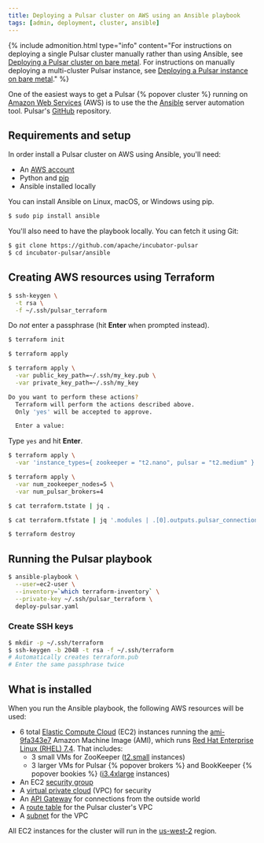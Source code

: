 ```yaml
---
title: Deploying a Pulsar cluster on AWS using an Ansible playbook
tags: [admin, deployment, cluster, ansible]
---
```


{% include admonition.html type="info"
   content="For instructions on deploying a single Pulsar cluster manually rather than using Ansible, see [Deploying a Pulsar cluster on bare metal](../cluster). For instructions on manually deploying a multi-cluster Pulsar instance, see [Deploying a Pulsar instance on bare metal](../instance)." %}

One of the easiest ways to get a Pulsar {% popover cluster %} running on [Amazon Web Services](https://aws.amazon.com/) (AWS) is to use the the [Ansible](https://www.ansible.com) server automation tool. Pulsar's [GitHub](https://github.com/apache/incubator-pulsar) repository.

## Requirements and setup

In order install a Pulsar cluster on AWS using Ansible, you'll need:

* An [AWS account](https://aws.amazon.com/account/)
* Python and [pip](https://pip.pypa.io/en/stable/)
* Ansible installed locally

You can install Ansible on Linux, macOS, or Windows using pip.

```bash
$ sudo pip install ansible
```

You'll also need to have the playbook locally. You can fetch it using Git:

```bash
$ git clone https://github.com/apache/incubator-pulsar
$ cd incubator-pulsar/ansible
```

## Creating AWS resources using Terraform

```bash
$ ssh-keygen \
  -t rsa \
  -f ~/.ssh/pulsar_terraform
```

Do *not* enter a passphrase (hit **Enter** when prompted instead).

```bash
$ terraform init
```

```bash
$ terraform apply
```

```bash
$ terraform apply \
  -var public_key_path=~/.ssh/my_key.pub \
  -var private_key_path=~/.ssh/my_key
```

```bash
Do you want to perform these actions?
  Terraform will perform the actions described above.
  Only 'yes' will be accepted to approve.

  Enter a value:
```

Type `yes` and hit **Enter**.

```bash
$ terraform apply \
  -var 'instance_types={ zookeeper = "t2.nano", pulsar = "t2.medium" }'
```

```bash
$ terraform apply \
  -var num_zookeeper_nodes=5 \
  -var num_pulsar_brokers=4
```

```bash
$ cat terraform.tstate | jq .
```

```bash
$ cat terraform.tfstate | jq '.modules | .[0].outputs.pulsar_connection_url.value'
```

```bash
$ terraform destroy
```

## Running the Pulsar playbook

```bash
$ ansible-playbook \
  --user=ec2-user \
  --inventory=`which terraform-inventory` \
  --private-key ~/.ssh/pulsar_terraform \
  deploy-pulsar.yaml
```

### Create SSH keys

```bash
$ mkdir -p ~/.ssh/terraform
$ ssh-keygen -b 2048 -t rsa -f ~/.ssh/terraform
# Automatically creates terraform.pub
# Enter the same passphrase twice

```

## What is installed

When you run the Ansible playbook, the following AWS resources will be used:

* 6 total [Elastic Compute Cloud](https://aws.amazon.com/ec2) (EC2) instances running the [ami-9fa343e7](https://access.redhat.com/articles/3135091) Amazon Machine Image (AMI), which runs [Red Hat Enterprise Linux (RHEL) 7.4](https://access.redhat.com/documentation/en-us/red_hat_enterprise_linux/7/html-single/7.4_release_notes/index). That includes:
  * 3 small VMs for ZooKeeper ([t2.small](https://www.ec2instances.info/?selected=t2.small) instances)
  * 3 larger VMs for Pulsar {% popover brokers %} and BookKeeper {% popover bookies %} ([i3.4xlarge](https://www.ec2instances.info/?selected=i3.4xlarge) instances)
* An EC2 [security group](http://docs.aws.amazon.com/AWSEC2/latest/UserGuide/using-network-security.html)
* A [virtual private cloud](https://aws.amazon.com/vpc/) (VPC) for security
* An [API Gateway](https://aws.amazon.com/api-gateway/) for connections from the outside world
* A [route table](http://docs.aws.amazon.com/AmazonVPC/latest/UserGuide/VPC_Route_Tables.html) for the Pulsar cluster's VPC
* A [subnet](http://docs.aws.amazon.com/AmazonVPC/latest/UserGuide/VPC_Subnets.html) for the VPC

All EC2 instances for the cluster will run in the [us-west-2](http://docs.aws.amazon.com/AWSEC2/latest/UserGuide/using-regions-availability-zones.html) region.